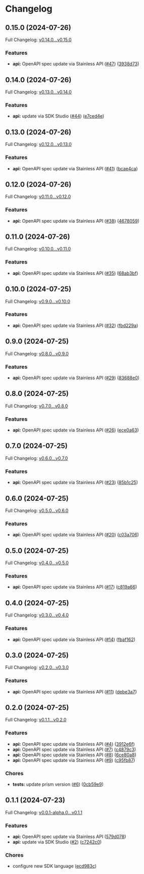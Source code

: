# Changelog

## 0.15.0 (2024-07-26)

Full Changelog: [v0.14.0...v0.15.0](https://github.com/cyberapper/cadenza-lite-sdk-go/compare/v0.14.0...v0.15.0)

### Features

* **api:** OpenAPI spec update via Stainless API ([#47](https://github.com/cyberapper/cadenza-lite-sdk-go/issues/47)) ([3938d73](https://github.com/cyberapper/cadenza-lite-sdk-go/commit/3938d73b0409b9615c3644bfbfbb2ae8aeacec9c))

## 0.14.0 (2024-07-26)

Full Changelog: [v0.13.0...v0.14.0](https://github.com/cyberapper/cadenza-lite-sdk-go/compare/v0.13.0...v0.14.0)

### Features

* **api:** update via SDK Studio ([#44](https://github.com/cyberapper/cadenza-lite-sdk-go/issues/44)) ([e7ced4e](https://github.com/cyberapper/cadenza-lite-sdk-go/commit/e7ced4eaeda0fe29e95837e375174838d6fe91d7))

## 0.13.0 (2024-07-26)

Full Changelog: [v0.12.0...v0.13.0](https://github.com/cyberapper/cadenza-lite-sdk-go/compare/v0.12.0...v0.13.0)

### Features

* **api:** OpenAPI spec update via Stainless API ([#41](https://github.com/cyberapper/cadenza-lite-sdk-go/issues/41)) ([bcae4ca](https://github.com/cyberapper/cadenza-lite-sdk-go/commit/bcae4ca001d6f543ae7fcb615d551caf507b52ad))

## 0.12.0 (2024-07-26)

Full Changelog: [v0.11.0...v0.12.0](https://github.com/cyberapper/cadenza-lite-sdk-go/compare/v0.11.0...v0.12.0)

### Features

* **api:** OpenAPI spec update via Stainless API ([#38](https://github.com/cyberapper/cadenza-lite-sdk-go/issues/38)) ([4678059](https://github.com/cyberapper/cadenza-lite-sdk-go/commit/4678059932f92f6689fc9d12125b4cfd442c1f6f))

## 0.11.0 (2024-07-26)

Full Changelog: [v0.10.0...v0.11.0](https://github.com/cyberapper/cadenza-lite-sdk-go/compare/v0.10.0...v0.11.0)

### Features

* **api:** OpenAPI spec update via Stainless API ([#35](https://github.com/cyberapper/cadenza-lite-sdk-go/issues/35)) ([68ab3bf](https://github.com/cyberapper/cadenza-lite-sdk-go/commit/68ab3bff37e8cc26831b9eb64199b1feb9ea01a4))

## 0.10.0 (2024-07-25)

Full Changelog: [v0.9.0...v0.10.0](https://github.com/cyberapper/cadenza-lite-sdk-go/compare/v0.9.0...v0.10.0)

### Features

* **api:** OpenAPI spec update via Stainless API ([#32](https://github.com/cyberapper/cadenza-lite-sdk-go/issues/32)) ([fbd229a](https://github.com/cyberapper/cadenza-lite-sdk-go/commit/fbd229a6eaccbfd6e2d631e0f9a8996acfa29e6a))

## 0.9.0 (2024-07-25)

Full Changelog: [v0.8.0...v0.9.0](https://github.com/cyberapper/cadenza-lite-sdk-go/compare/v0.8.0...v0.9.0)

### Features

* **api:** OpenAPI spec update via Stainless API ([#29](https://github.com/cyberapper/cadenza-lite-sdk-go/issues/29)) ([83688e0](https://github.com/cyberapper/cadenza-lite-sdk-go/commit/83688e0815a481f3d4e14ac5b91d762d095da6d1))

## 0.8.0 (2024-07-25)

Full Changelog: [v0.7.0...v0.8.0](https://github.com/cyberapper/cadenza-lite-sdk-go/compare/v0.7.0...v0.8.0)

### Features

* **api:** OpenAPI spec update via Stainless API ([#26](https://github.com/cyberapper/cadenza-lite-sdk-go/issues/26)) ([ece0a63](https://github.com/cyberapper/cadenza-lite-sdk-go/commit/ece0a6359d5615689df10104bbd4a395016170d7))

## 0.7.0 (2024-07-25)

Full Changelog: [v0.6.0...v0.7.0](https://github.com/cyberapper/cadenza-lite-sdk-go/compare/v0.6.0...v0.7.0)

### Features

* **api:** OpenAPI spec update via Stainless API ([#23](https://github.com/cyberapper/cadenza-lite-sdk-go/issues/23)) ([85b1c25](https://github.com/cyberapper/cadenza-lite-sdk-go/commit/85b1c25e66bcebac7ef82cfcff7534227f8caf32))

## 0.6.0 (2024-07-25)

Full Changelog: [v0.5.0...v0.6.0](https://github.com/cyberapper/cadenza-lite-sdk-go/compare/v0.5.0...v0.6.0)

### Features

* **api:** OpenAPI spec update via Stainless API ([#20](https://github.com/cyberapper/cadenza-lite-sdk-go/issues/20)) ([c03a706](https://github.com/cyberapper/cadenza-lite-sdk-go/commit/c03a706d58d717b24b8d36b7cff07e6a94c4ef33))

## 0.5.0 (2024-07-25)

Full Changelog: [v0.4.0...v0.5.0](https://github.com/cyberapper/cadenza-lite-sdk-go/compare/v0.4.0...v0.5.0)

### Features

* **api:** OpenAPI spec update via Stainless API ([#17](https://github.com/cyberapper/cadenza-lite-sdk-go/issues/17)) ([c819a66](https://github.com/cyberapper/cadenza-lite-sdk-go/commit/c819a66af771b6a0074a0a42c8c48f3d1a47c23c))

## 0.4.0 (2024-07-25)

Full Changelog: [v0.3.0...v0.4.0](https://github.com/cyberapper/cadenza-lite-sdk-go/compare/v0.3.0...v0.4.0)

### Features

* **api:** OpenAPI spec update via Stainless API ([#14](https://github.com/cyberapper/cadenza-lite-sdk-go/issues/14)) ([fbaf162](https://github.com/cyberapper/cadenza-lite-sdk-go/commit/fbaf162e38ca993cd80b8f87bdc641e744159416))

## 0.3.0 (2024-07-25)

Full Changelog: [v0.2.0...v0.3.0](https://github.com/cyberapper/cadenza-lite-sdk-go/compare/v0.2.0...v0.3.0)

### Features

* **api:** OpenAPI spec update via Stainless API ([#11](https://github.com/cyberapper/cadenza-lite-sdk-go/issues/11)) ([debe3a7](https://github.com/cyberapper/cadenza-lite-sdk-go/commit/debe3a7afe7cb23c55f65b1d94fa1afc767111c9))

## 0.2.0 (2024-07-25)

Full Changelog: [v0.1.1...v0.2.0](https://github.com/cyberapper/cadenza-lite-sdk-go/compare/v0.1.1...v0.2.0)

### Features

* **api:** OpenAPI spec update via Stainless API ([#4](https://github.com/cyberapper/cadenza-lite-sdk-go/issues/4)) ([3912e6f](https://github.com/cyberapper/cadenza-lite-sdk-go/commit/3912e6f9b6b7b7a8be8224e1360e6289d1404ed1))
* **api:** OpenAPI spec update via Stainless API ([#7](https://github.com/cyberapper/cadenza-lite-sdk-go/issues/7)) ([c4879c3](https://github.com/cyberapper/cadenza-lite-sdk-go/commit/c4879c3a81f6508c578ac86b50222c5c8b4d92e4))
* **api:** OpenAPI spec update via Stainless API ([#8](https://github.com/cyberapper/cadenza-lite-sdk-go/issues/8)) ([6ce80a8](https://github.com/cyberapper/cadenza-lite-sdk-go/commit/6ce80a89a4a0a6e1bb6366a140997577a2075c87))
* **api:** OpenAPI spec update via Stainless API ([#9](https://github.com/cyberapper/cadenza-lite-sdk-go/issues/9)) ([c95fb87](https://github.com/cyberapper/cadenza-lite-sdk-go/commit/c95fb87d0c88f36cafaaa670d1610797bdbaf2f1))


### Chores

* **tests:** update prism version ([#6](https://github.com/cyberapper/cadenza-lite-sdk-go/issues/6)) ([0cb59e9](https://github.com/cyberapper/cadenza-lite-sdk-go/commit/0cb59e9c76660e74a1a09f4348468ca59fdcc776))

## 0.1.1 (2024-07-23)

Full Changelog: [v0.0.1-alpha.0...v0.1.1](https://github.com/cyberapper/cadenza-lite-sdk-go/compare/v0.0.1-alpha.0...v0.1.1)

### Features

* **api:** OpenAPI spec update via Stainless API ([579d078](https://github.com/cyberapper/cadenza-lite-sdk-go/commit/579d07812a428ef9502e72d368e2e29df8457cb2))
* **api:** update via SDK Studio ([#2](https://github.com/cyberapper/cadenza-lite-sdk-go/issues/2)) ([c7242c0](https://github.com/cyberapper/cadenza-lite-sdk-go/commit/c7242c0a6fe43e4539bb28c134edeefc2804e576))


### Chores

* configure new SDK language ([ecd983c](https://github.com/cyberapper/cadenza-lite-sdk-go/commit/ecd983c73a4129e38dc59066a6de5c1c8a88680f))
